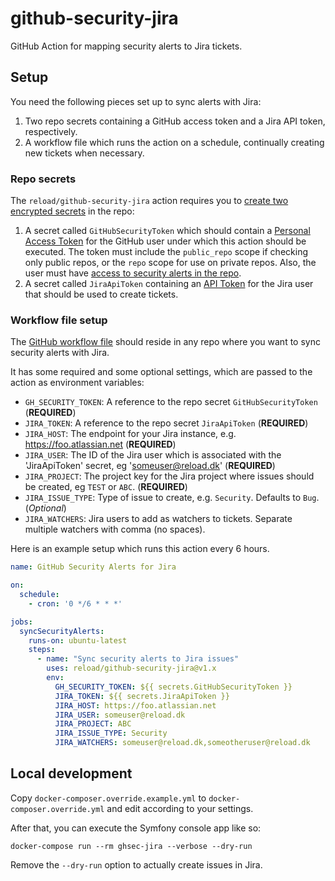 # github-security-jira
GitHub Action for mapping security alerts to Jira tickets.


## Setup

You need the following pieces set up to sync alerts with Jira:

1. Two repo secrets containing a GitHub access token and a Jira API token, respectively.
2. A workflow file which runs the action on a schedule, continually creating new tickets when necessary.


### Repo secrets
The `reload/github-security-jira` action requires you to [create two encrypted secrets](https://help.github.com/en/actions/automating-your-workflow-with-github-actions/creating-and-using-encrypted-secrets#creating-encrypted-secrets) in the repo:

1. A secret called `GitHubSecurityToken` which should contain a [Personal Access Token](https://help.github.com/en/github/authenticating-to-github/creating-a-personal-access-token-for-the-command-line) for the GitHub user under which this action should be executed. The token must include the `public_repo` scope if checking only public repos, or the `repo` scope for use on private repos. Also, the user must have [access to security alerts in the repo](https://help.github.com/en/github/managing-security-vulnerabilities/managing-alerts-for-vulnerable-dependencies-in-your-organization).
2. A secret called `JiraApiToken` containing an [API Token](https://confluence.atlassian.com/cloud/api-tokens-938839638.html) for the Jira user that should be used to create tickets.


### Workflow file setup
The [GitHub workflow file](https://help.github.com/en/actions/automating-your-workflow-with-github-actions/configuring-a-workflow#creating-a-workflow-file) should reside in any repo where you want to sync security alerts with Jira.

It has some required and some optional settings, which are passed to the action as environment variables:

- `GH_SECURITY_TOKEN`: A reference to the repo secret `GitHubSecurityToken` (**REQUIRED**)
- `JIRA_TOKEN`: A reference to the repo secret `JiraApiToken` (**REQUIRED**)
- `JIRA_HOST`: The endpoint for your Jira instance, e.g. https://foo.atlassian.net (**REQUIRED**)
- `JIRA_USER`: The ID of the Jira user which is associated with the 'JiraApiToken' secret, eg 'someuser@reload.dk' (**REQUIRED**)
- `JIRA_PROJECT`: The project key for the Jira project where issues should be created, eg `TEST` or `ABC`. (**REQUIRED**)
- `JIRA_ISSUE_TYPE`: Type of issue to create, e.g. `Security`. Defaults to `Bug`. (*Optional*)
- `JIRA_WATCHERS`: Jira users to add as watchers to tickets. Separate multiple watchers with comma (no spaces).

Here is an example setup which runs this action every 6 hours.

```yaml
name: GitHub Security Alerts for Jira

on:
  schedule:
    - cron: '0 */6 * * *'

jobs:
  syncSecurityAlerts:
    runs-on: ubuntu-latest
    steps:
      - name: "Sync security alerts to Jira issues"
        uses: reload/github-security-jira@v1.x
        env:
          GH_SECURITY_TOKEN: ${{ secrets.GitHubSecurityToken }}
          JIRA_TOKEN: ${{ secrets.JiraApiToken }}
          JIRA_HOST: https://foo.atlassian.net
          JIRA_USER: someuser@reload.dk
          JIRA_PROJECT: ABC
          JIRA_ISSUE_TYPE: Security
          JIRA_WATCHERS: someuser@reload.dk,someotheruser@reload.dk
```


## Local development

Copy `docker-composer.override.example.yml` to `docker-composer.override.yml` and edit according to your settings.

After that, you can execute the Symfony console app like so:

```
docker-compose run --rm ghsec-jira --verbose --dry-run
```

Remove the `--dry-run` option to actually create issues in Jira.
